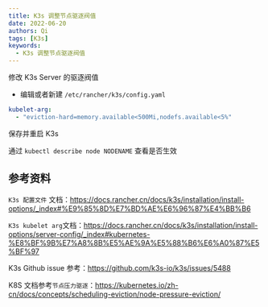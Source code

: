```yaml
---
title: K3s 调整节点驱逐阀值
date: 2022-06-20
authors: Qi
tags: [K3s]
keywords:
  - K3s 调整节点驱逐阀值
---
```


修改 K3s Server 的驱逐阀值

<!-- truncate -->

* 编辑或者新建 `/etc/rancher/k3s/config.yaml`

```yaml
kubelet-arg:
  - "eviction-hard=memory.available<500Mi,nodefs.available<5%"
```

保存并重启 K3s

通过 `kubectl describe node NODENAME` 查看是否生效



## 参考资料

`K3s 配置文件` 文档：https://docs.rancher.cn/docs/k3s/installation/install-options/_index#%E9%85%8D%E7%BD%AE%E6%96%87%E4%BB%B6

`K3s kubelet arg`文档：https://docs.rancher.cn/docs/k3s/installation/install-options/server-config/_index#kubernetes-%E8%BF%9B%E7%A8%8B%E5%AE%9A%E5%88%B6%E6%A0%87%E5%BF%97

K3s Github issue 参考：https://github.com/k3s-io/k3s/issues/5488

K8S 文档参考`节点压力驱逐`：https://kubernetes.io/zh-cn/docs/concepts/scheduling-eviction/node-pressure-eviction/